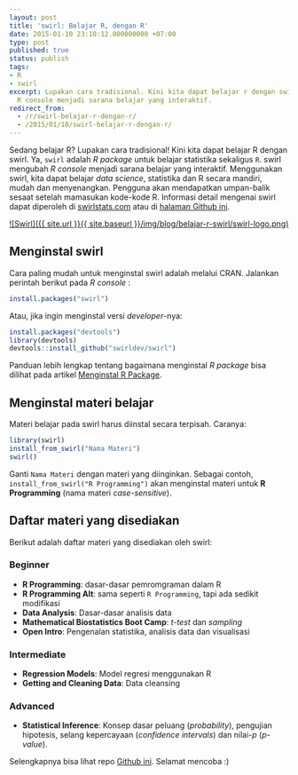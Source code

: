 ```yaml
---
layout: post
title: 'swirl: Belajar R, dengan R'
date: 2015-01-10 23:10:12.000000000 +07:00
type: post
published: true
status: publish
tags:
- R
- swirl
excerpt: Lupakan cara tradisional. Kini kita dapat belajar r dengan swirl. swirl mengubah
  R console menjadi sarana belajar yang interaktif.
redirect_from:
  - /r/swirl-belajar-r-dengan-r/
  - /2015/01/10/swirl-belajar-r-dengan-r/
---
```

Sedang belajar R? Lupakan cara tradisional! Kini kita dapat belajar R
dengan swirl. Ya, `swirl` adalah *R package* untuk belajar statistika
sekaligus `R`. swirl mengubah *R console* menjadi sarana belajar yang
interaktif. Menggunakan swirl, kita dapat belajar *data science*,
statistika dan R secara mandiri, mudah dan menyenangkan. Pengguna akan
mendapatkan umpan-balik sesaat setelah mamasukan kode-kode R. Informasi
detail mengenai swirl dapat diperoleh di
[swirlstats.com](http://swirlstats.com/) atau di [halaman Github
ini](https://github.com/swirldev/swirl).

[![Swirl]({{ site.url }}{{ site.baseurl }}/img/blog/belajar-r-swirl/swirl-logo.png)](http://swirlstats.com/)

## Menginstal swirl

Cara paling mudah untuk menginstal swirl adalah melalui CRAN. Jalankan
perintah berikut pada *R console* :

```r
install.packages("swirl")
```

Atau, jika ingin menginstal versi *developer*-nya:

```r
install.packages("devtools")
library(devtools)
devtools::install_github("swirldev/swirl")
```

Panduan lebih lengkap tentang bagaimana menginstal *R package* bisa
dilihat pada artikel [Menginstal R
Package](http://nurandi.net/r/menginstal-r-package/).

## Menginstal materi belajar

Materi belajar pada swirl harus diinstal secara terpisah. Caranya:

```r
library(swirl)
install_from_swirl("Nama Materi")
swirl()
```

Ganti `Nama Materi` dengan materi yang diinginkan. Sebagai contoh,
`install_from_swirl("R Programming")` akan menginstal materi untuk **R
Programming** (nama materi *case-sensitive*).

## Daftar materi yang disediakan

Berikut adalah daftar materi yang disediakan oleh swirl:

### Beginner

-   **R Programming**: dasar-dasar pemromgraman dalam R
-   **R Programming Alt**: sama seperti `R Programming`, tapi ada
    sedikit modifikasi
-   **Data Analysis**: Dasar-dasar analisis data
-   **Mathematical Biostatistics Boot Camp**: *t-test* dan *sampling*
-   **Open Intro**: Pengenalan statistika, analisis data dan visualisasi

### Intermediate

-   **Regression Models**: Model regresi menggunakan R
-   **Getting and Cleaning Data**: Data cleansing

### Advanced

-   **Statistical Inference**: Konsep dasar peluang (*probability*),
    pengujian hipotesis, selang kepercayaan (*confidence intervals*) dan
    nilai-*p* (*p-value*).

Selengkapnya bisa lihat repo [Github
ini](https://github.com/swirldev/swirl_courses/). Selamat mencoba :)
